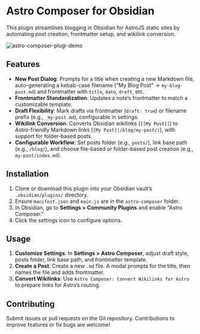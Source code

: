 # Astro Composer for Obsidian

This plugin streamlines blogging in Obsidian for AstroJS static sites by automating post creation, frontmatter setup, and wikilink conversion.

![astro-composer-plugi-demo](https://github.com/user-attachments/assets/794e965b-a122-433f-a081-dcc643b6af8d)

## Features

- **New Post Dialog**: Prompts for a title when creating a new Markdown file, auto-generating a kebab-case filename ("My Blog Post" → `my-blog-post.md`) and frontmatter with `title`, `date`, `draft`, etc.
- **Frontmatter Standardization**: Updates a note’s frontmatter to match a customizable template.
- **Draft Flexibility**: Mark drafts via frontmatter (`draft: true`) or filename prefix (e.g., `_my-post.md`), configurable in settings.
- **Wikilink Conversion**: Converts Obsidian wikilinks (`[[My Post]]`) to Astro-friendly Markdown links (`[My Post](/blog/my-post/)`), with support for folder-based posts.
- **Configurable Workflow**: Set posts folder (e.g., `posts/`), link base path (e.g., `/blog/`), and choose file-based or folder-based post creation (e.g., `my-post/index.md`).

## Installation

1. Clone or download this plugin into your Obsidian vault’s `.obsidian/plugins/` directory.
2. Ensure `manifest.json` and `main.js` are in the `astro-composer` folder.
3. In Obsidian, go to **Settings > Community Plugins** and enable "Astro Composer."
4. Click the settings icon to configure options.

## Usage

1. **Customize Settings**: In **Settings > Astro Composer**, adjust draft style, posts folder, link base path, and frontmatter template.
2. **Create a Post**: Create a new `.md` file. A modal prompts for the title, then names the file and adds frontmatter.
3. **Convert Wikilinks**: Use `Astro Composer: Convert Wikilinks for Astro` to prepare links for Astro’s routing.


## Contributing

Submit issues or pull requests on the Git repository. Contributions to improve features or fix bugs are welcome!
